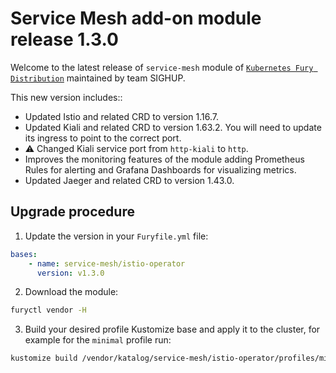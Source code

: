 # Service Mesh add-on module release 1.3.0

Welcome to the latest release of `service-mesh` module of [`Kubernetes Fury Distribution`](https://github.com/sighupio/fury-distribution) maintained by team SIGHUP.

This new version includes::

- Updated Istio and related CRD to version 1.16.7.
- Updated Kiali and related CRD to version 1.63.2. You will need to update its ingress to point to the correct port.
- :warning: Changed Kiali service port from `http-kiali` to `http`. 
- Improves the monitoring features of the module adding Prometheus Rules for alerting and Grafana Dashboards for visualizing metrics.
- Updated Jaeger and related CRD to version 1.43.0.

## Upgrade procedure

1. Update the version in your `Furyfile.yml` file:

```yaml
bases:
    - name: service-mesh/istio-operator
      version: v1.3.0
```

2. Download the module:

```bash
furyctl vendor -H
```

3. Build your desired profile Kustomize base and apply it to the cluster, for example for the `minimal` profile run:

```bash
kustomize build /vendor/katalog/service-mesh/istio-operator/profiles/minimal | kubectl apply -f
```
